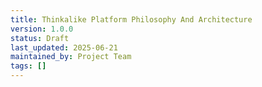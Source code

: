 ```yaml
---
title: Thinkalike Platform Philosophy And Architecture
version: 1.0.0
status: Draft
last_updated: 2025-06-21
maintained_by: Project Team
tags: []
---
```

